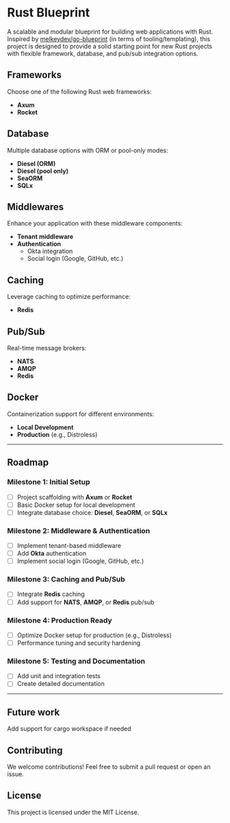 # Rust Blueprint

A scalable and modular blueprint for building web applications with Rust. Inspired by [melkeydev/go-blueprint](https://github.com/melkeydev/go-blueprint) (in terms of tooling/templating), this project is designed to provide a solid starting point for new Rust projects with flexible framework, database, and pub/sub integration options.

## Frameworks

Choose one of the following Rust web frameworks:
- **Axum**
- **Rocket**

## Database

Multiple database options with ORM or pool-only modes:
- **Diesel (ORM)**
- **Diesel (pool only)**
- **SeaORM**
- **SQLx**

## Middlewares

Enhance your application with these middleware components:
- **Tenant middleware**
- **Authentication**
  - Okta integration
  - Social login (Google, GitHub, etc.)

## Caching

Leverage caching to optimize performance:
- **Redis**

## Pub/Sub

Real-time message brokers:
- **NATS**
- **AMQP**
- **Redis**

## Docker

Containerization support for different environments:
- **Local Development**
- **Production** (e.g., Distroless)

---

## Roadmap

### Milestone 1: Initial Setup
- [ ] Project scaffolding with **Axum** or **Rocket**
- [ ] Basic Docker setup for local development
- [ ] Integrate database choice: **Diesel**, **SeaORM**, or **SQLx**

### Milestone 2: Middleware & Authentication
- [ ] Implement tenant-based middleware
- [ ] Add **Okta** authentication
- [ ] Implement social login (Google, GitHub, etc.)

### Milestone 3: Caching and Pub/Sub
- [ ] Integrate **Redis** caching
- [ ] Add support for **NATS**, **AMQP**, or **Redis** pub/sub

### Milestone 4: Production Ready
- [ ] Optimize Docker setup for production (e.g., Distroless)
- [ ] Performance tuning and security hardening

### Milestone 5: Testing and Documentation
- [ ] Add unit and integration tests
- [ ] Create detailed documentation

---

## Future work
Add support for cargo workspace if needed

## Contributing

We welcome contributions! Feel free to submit a pull request or open an issue.

## License

This project is licensed under the MIT License.
